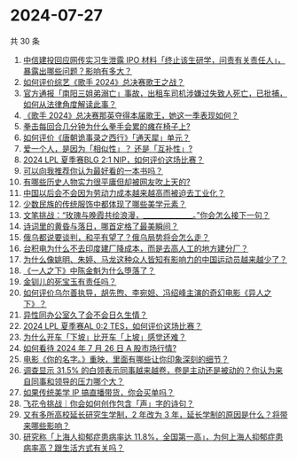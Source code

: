 # 2024-07-27

共 30 条

<!-- BEGIN -->
<!-- 最后更新时间 Sat Jul 27 2024 00:23:38 GMT+0800 (China Standard Time) -->

1. [中信建投回应网传实习生泄露 IPO 材料「终止该生研学，问责有关责任人」，暴露出哪些问题？影响有多大？](https://www.zhihu.com/question/662642076)
1. [如何评价综艺《歌手 2024》总决赛歌王之战？](https://www.zhihu.com/question/662654950)
1. [官方通报「南阳三姐弟溺亡」事故，出租车司机涉嫌过失致人死亡，已批捕，如何从法律角度解读此事？](https://www.zhihu.com/question/662566650)
1. [《歌手 2024》总决赛那英夺得本届歌王，她这一季表现如何？](https://www.zhihu.com/question/662668816)
1. [拳击每回合几分钟为什么拳手会累的瘫在椅子上?](https://www.zhihu.com/question/350355998)
1. [如何评价《唐朝诡事录之西行》「通天犀」单元？](https://www.zhihu.com/question/662554193)
1. [爱一个人，是因为「相似性」？ 还是「互补性」?](https://www.zhihu.com/question/662577526)
1. [2024 LPL 夏季赛BLG 2:1 NIP，如何评价这场比赛？](https://www.zhihu.com/question/662665965)
1. [可以向我推荐你认为最好看的一本书吗？](https://www.zhihu.com/question/662573141)
1. [有哪些历史人物实力很平庸但却被网友吹上天的?](https://www.zhihu.com/question/662189618)
1. [中国以后会不会因为劳动力成本越来越高而被迫去工业化？](https://www.zhihu.com/question/662409355)
1. [少数民族的传统服饰中都体现了哪些美学元素？](https://www.zhihu.com/question/661253082)
1. [文笔挑战：“玫瑰与晚霞共绘浪漫，______________。”你会怎么接下一句？](https://www.zhihu.com/question/661262817)
1. [诗词里的黄昏与落日，哪首定格了最美瞬间？](https://www.zhihu.com/question/662525776)
1. [俄乌都说要谈判，和平有望了？俄乌局势将会怎么走？](https://www.zhihu.com/question/662646408)
1. [台积电为什么不去印度建厂降成本，而是去高人工的地方建分厂？](https://www.zhihu.com/question/662015234)
1. [为什么像姚明、朱婷、马龙这种众人皆知有影响力的中国运动员越来越少了？](https://www.zhihu.com/question/662580001)
1. [《一人之下》中陈金魁为什么堕落了？](https://www.zhihu.com/question/662625480)
1. [金钏儿的死宝玉有责任吗？](https://www.zhihu.com/question/662481031)
1. [如何评价乌尔善执导，胡先煦、李宛妲、冯绍峰主演的奇幻电影《异人之下》？](https://www.zhihu.com/question/661209333)
1. [异性同办公室久了会不会日久生情？](https://www.zhihu.com/question/659807021)
1. [2024 LPL 夏季赛AL 0:2 TES，如何评价这场比赛？](https://www.zhihu.com/question/662644961)
1. [为什么开车「下坡」比开车「上坡」感觉还难？](https://www.zhihu.com/question/661618898)
1. [如何看待 2024 年 7 月 26 日 A 股市场行情?](https://www.zhihu.com/question/662614481)
1. [电影《你的名字。》重映，里面有哪些让你印象深刻的细节？](https://www.zhihu.com/question/662268092)
1. [调查显示 31.5% 的白领表示同事越来越卷，卷是主动还是被动的？你认为来自同事和领导的压力哪个大？](https://www.zhihu.com/question/662550986)
1. [如果传统美学 IP 搞直播带货，你会买单吗？](https://www.zhihu.com/question/661964787)
1. [飞花令挑战｜你会如何创作包含「声」字的诗句？](https://www.zhihu.com/question/661412260)
1. [又有多所高校延长研究生学制，2 年改为 3 年，延长学制的原因是什么？将带来哪些影响？](https://www.zhihu.com/question/662525817)
1. [研究称「上海人抑郁症患病率达 11.8%，全国第一高」，为何上海人抑郁症患病率高？跟生活方式有关吗？](https://www.zhihu.com/question/662583312)

<!-- END -->
